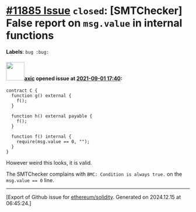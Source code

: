 # [\#11885 Issue](https://github.com/ethereum/solidity/issues/11885) `closed`: [SMTChecker] False report on `msg.value` in internal functions
**Labels**: `bug :bug:`


#### <img src="https://avatars.githubusercontent.com/u/20340?v=4" width="50">[axic](https://github.com/axic) opened issue at [2021-09-01 17:40](https://github.com/ethereum/solidity/issues/11885):

```solidity
contract C {
  function g() external {
    f();
  }
  
  function h() external payable {
    f();
  }

  function f() internal {
    require(msg.value == 0, "");
  }
}
```

However weird this looks, it is valid.

The SMTChecker complains with `BMC: Condition is always true.` on the `msg.value == 0` line.




-------------------------------------------------------------------------------



[Export of Github issue for [ethereum/solidity](https://github.com/ethereum/solidity). Generated on 2024.12.15 at 06:45:24.]
